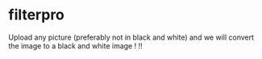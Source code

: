 # filterpro

Upload any picture (preferably not in black and white) and we will convert the image to a black and white image ! !!
